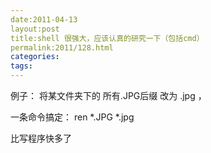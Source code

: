 ```yaml
---
date:2011-04-13
layout:post
title:shell 很强大，应该认真的研究一下（包括cmd）
permalink:2011/128.html
categories:
tags:
---
```



<p>例子： 将某文件夹下的 所有.JPG后缀 改为 .jpg ，</p> <p>一条命令搞定： ren *.JPG *.jpg</p> <p>比写程序快多了</p>
